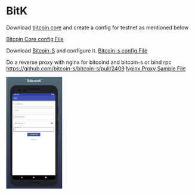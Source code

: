 # BitK

Download [bitcoin core](https://bitcoincore.org/en/download/) and create a config for testnet as mentioned below

[Bitcoin Core config File](https://raw.githubusercontent.com/percy-g2/BitK/master/config/bitcoin.conf)

Download [Bitcoin-S](https://bitcoin-s.org/docs/getting-setup) and configure it.
[Bitcoin-s config File](https://raw.githubusercontent.com/percy-g2/BitK/master/config/bitcoin-s.conf)

Do a reverse proxy with nginx for bitcoind and bitcoin-s or bind rpc https://github.com/bitcoin-s/bitcoin-s/pull/2409
[Nginx Proxy Sample File](https://raw.githubusercontent.com/percy-g2/BitK/master/config/defaultNginx.txt)

<p align="left">
  <img src="https://raw.githubusercontent.com/percy-g2/BitK/master/screenShots/alphaSS.jpg" width="150" height="300" title="BitK">
</p>